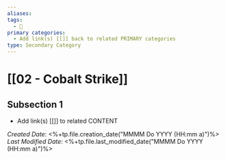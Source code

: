 ```yaml
---
aliases: 
tags:
  - 🥈
primary categories:
  - Add link(s) [[]] back to related PRIMARY categories
type: Secondary Category
---
```

# [[02 - Cobalt Strike]]

## Subsection 1
* Add link(s) [[]] to related CONTENT

*Created Date*: <%+tp.file.creation_date("MMMM Do YYYY (HH:mm a)")%>
*Last Modified Date*: <%+tp.file.last_modified_date("MMMM Do YYYY (HH:mm a)")%>
